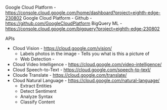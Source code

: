 Google Cloud Platform - https://console.cloud.google.com/home/dashboard?project=eighth-edge-230802
Google Cloud Platform - Github - https://github.com/GoogleCloudPlatform
BigQuery ML - https://console.cloud.google.com/bigquery?project=eighth-edge-230802

APIs
* Cloud Vision - https://cloud.google.com/vision/
  * Labels photos in the image - Tells you what is this a picture of
  * Web Detection - 
* Cloud Video Intelligence - https://cloud.google.com/video-intelligence/
* Cloud Speech-to-Text - https://cloud.google.com/speech-to-text/
* Cloude Translate - https://cloud.google.com/translate/
* Cloud Natural Language - https://cloud.google.com/natural-language/
  * Extract Entities
  * Detect Sentiment
  * Analyze Syntax
  * Classify Content







